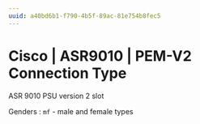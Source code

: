 ```yaml
---
uuid: a40bd6b1-f790-4b5f-89ac-81e754b8fec5
---
```

# Cisco | ASR9010 | PEM-V2 Connection Type

ASR 9010 PSU version 2 slot

Genders
: `mf` - male and female types
